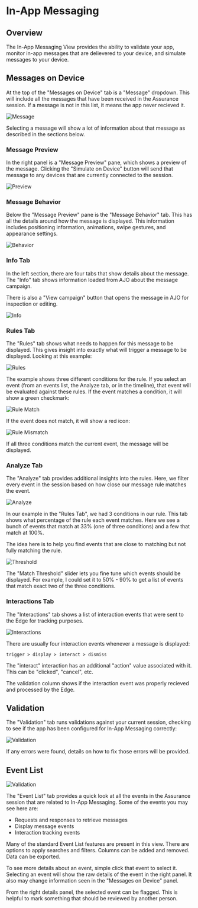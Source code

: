 # In-App Messaging

## Overview

The In-App Messaging View provides the ability to validate your app, monitor in-app messages that are delievered to your device, and simulate messages to your device.

## Messages on Device

At the top of the "Messages on Device" tab is a "Message" dropdown. This will include all the messages that have been received in the Assurance session. If a message is not in this list, it means the app never recieved it.

![Message](./assets/in-app-messaging/iam-message.png)

Selecting a message will show a lot of information about that message as described in the sections below.

### Message Preview

In the right panel is a "Message Preview" pane, which shows a preview of the message. Clicking the "Simulate on Device" button will send that message to any devices that are currently connected to the session.

![Preview](./assets/in-app-messaging/iam-preview.png)

### Message Behavior

Below the "Message Preview" pane is the "Message Behavior" tab. This has all the details around how the message is displayed. This information includes positioning information, animations, swipe gestures, and appearance settings.

![Behavior](./assets/in-app-messaging/iam-gestures.png)

### Info Tab

In the left section, there are four tabs that show details about the message. The "Info" tab shows information loaded from AJO about the message campaign.

There is also a "View campaign" button that opens the message in AJO for inspection or editing.

![Info](./assets/in-app-messaging/iam-info.png)

### Rules Tab

The "Rules" tab shows what needs to happen for this message to be displayed. This gives insight into exactly what will trigger a message to be displayed. Looking at this example:

![Rules](./assets/in-app-messaging/iam-rules.png)

The example shows three different conditions for the rule. If you select an event (from an events list, the Analyze tab, or in the timeline), that event will be evaluated against these rules. If the event matches a condition, it will show a green checkmark:

![Rule Match](./assets/in-app-messaging/iam-rule-match.png)

If the event does not match, it will show a red icon:

![Rule Mismatch](./assets/in-app-messaging/iam-rule-mismatch.png)

If all three conditions match the current event, the message will be displayed.

### Analyze Tab

The "Analyze" tab provides additional insights into the rules. Here, we filter every event in the session based on how close our message rule matches the event.

![Analyze](./assets/in-app-messaging/iam-analyze.png)

In our example in the "Rules Tab", we had 3 conditions in our rule. This tab shows what percentage of the rule each event matches. Here we see a bunch of events that match at 33% (one of three conditions) and a few that match at 100%.

The idea here is to help you find events that are close to matching but not fully matching the rule.

![Threshold](./assets/in-app-messaging/iam-threshold.png)

The "Match Threshold" slider lets you fine tune which events should be displayed. For example, I could set it to 50% - 90% to get a list of events that match exact two of the three conditions.

### Interactions Tab

The "Interactions" tab shows a list of interaction events that were sent to the Edge for tracking purposes.

![Interactions](./assets/in-app-messaging/iam-interactions.png)

There are usually four interaction events whenever a message is displayed:

```
trigger > display > interact > dismiss
```

The "interact" interaction has an additional "action" value associated with it. This can be "clicked", "cancel", etc.

The validation column shows if the interaction event was properly recieved and processed by the Edge.

## Validation

The "Validation" tab runs validations against your current session, checking to see if the app has been configured for In-App Messaging correctly:

![Validation](./assets/in-app-messaging/iam-validation.png)

If any errors were found, details on how to fix those errors will be provided.

## Event List

![Validation](./assets/in-app-messaging/iam-event-list.png)

The "Event List" tab provides a quick look at all the events in the Assurance session that are related to In-App Messaging. Some of the events you may see here are:

* Requests and responses to retrieve messages
* Display message events
* Interaction tracking events

Many of the standard Event List features are present in this view. There are options to apply searches and filters. Columns can be added and removed. Data can be exported.

To see more details about an event, simple click that event to select it. Selecting an event will show the raw details of the event in the right panel. It also may change information seen in the "Messages on Device" panel.

From the right details panel, the selected event can be flagged. This is helpful to mark something that should be reviewed by another person.
